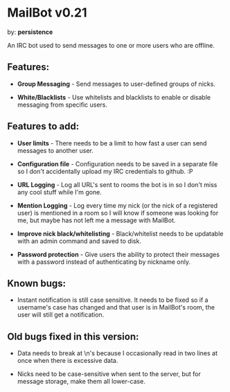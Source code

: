MailBot v0.21
=============
by: **persistence**

An IRC bot used to send messages to one or more users who are offline. 

Features:
---------
* **Group Messaging** - Send messages to user-defined groups of nicks.

* **White/Blacklists** - Use whitelists and blacklists to enable or disable messaging from specific users.


Features to add:
----------------
* **User limits** - There needs to be a limit to how fast a user can send messages to another user.

* **Configuration file** - Configuration needs to be saved in a separate file so I don't accidentally upload my IRC credentials to github. :P

* **URL Logging** - Log all URL's sent to rooms the bot is in so I don't miss any cool stuff while I'm gone.

* **Mention Logging** - Log every time my nick (or the nick of a registered user) is mentioned in a room so I will know if someone was looking for me, but maybe has not left me a message with MailBot.

* **Improve nick black/whitelisting** - Black/whitelist needs to be updatable with an admin command and saved to disk.

* **Password protection** - Give users the ability to protect their messages with a password instead of authenticating by nickname only.


Known bugs:
-----------
* Instant notification is still case sensitive. It needs to be fixed so if a username's case has changed and that user is in MailBot's room, the user will still get a notification.


Old bugs fixed in this version:
-------------------------------
* Data needs to break at \n's because I occasionally read in two lines at once when there is excessive data.

* Nicks need to be case-sensitive when sent to the server, but for message storage, make them all lower-case.